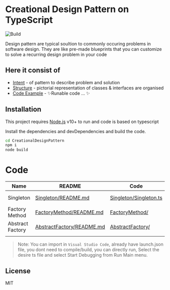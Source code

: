 # Creational Design Pattern on TypeScript

![Build](https://github.com/NarayananChandran/CreationalDesignPattern/actions/workflows/build.yml/badge.svg)

Design pattern are typical soultion to commonly occuring problems in software design. They are like pre-made blueprints that you can customize to solve a recurring design problem in your code


## Here it consist of

- [Intent] - of pattern to describe problem and solution
- [Structure] - pictorial representation of classes & interfaces are organised
- [Code Example] - ✨Runable code ... ✨

## Installation

This project requires [Node.js](https://nodejs.org/) v10+ to run and code is based on typescript

Install the dependencies and devDependencies and build the code.

```sh
cd CreationalDesignPattern
npm i
node build
```

# Code

| Name | README | Code | execute file |
| ------ | ------ |------ |------ |
| Singleton | [Singleton/README.md][SingletonRdMe] | [Singleton/Singleton.ts][SingletonRdCode]| node dist/[Singleton/Singleton.js][SingletonRdCode]|
| Factory Method | [FactoryMethod/README.md][FactoryMethodRdMe] | [FactoryMethod/][FactoryMethodRdCode]|node dist/[FactoryMethod/main.js][FactoryMethodRdExeCode]|
| Abstract Factory | [AbstractFactory/README.md][AbstractFactoryRdMe] | [AbstractFactory/][AbstractFactoryRdCode]|node dist/[AbstractFactory/main.js][AbstractFactoryRdExeCode]|
| | | |

> Note: You can import in `Visual Studio Code`, already have launch.json file, you dont need to compile/build, you can directly run, Select the desire ts file and select Start Debugging from Run Main menu.


## License

MIT



   [Intent]: <>
   [Motivation]: <>
   [Structure]: <>
   [Code example]: <>
   [SingletonRdMe]: <https://github.com/NarayananChandran/CreationalDesignPattern/blob/main/src/Singleton/README.md>
   [SingletonRdCode]: <https://github.com/NarayananChandran/CreationalDesignPattern/blob/main/src/Singleton/Singleton.ts>
   [FactoryMethodRdMe]: <https://github.com/NarayananChandran/CreationalDesignPattern/blob/main/src/FactoryMethod/README.md>
   [FactoryMethodRdCode]: <https://github.com/NarayananChandran/CreationalDesignPattern/tree/main/src/FactoryMethod>
   [FactoryMethodRdExeCode]: <https://github.com/NarayananChandran/CreationalDesignPattern/tree/main/src/FactoryMethod/main.ts>
   [AbstractFactoryRdMe]: <https://github.com/NarayananChandran/CreationalDesignPattern/blob/main/src/AbstractFactory/README.md>
   [AbstractFactoryRdCode]: <https://github.com/NarayananChandran/CreationalDesignPattern/tree/main/src/AbstractFactory>
   [AbstractFactoryRdExeCode]: <https://github.com/NarayananChandran/CreationalDesignPattern/blob/main/src/AbstractFactory/main.ts>
   
